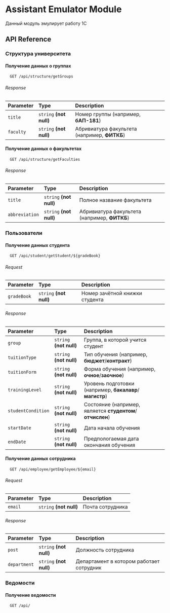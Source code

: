 # Assistant Emulator Module

Данный модуль эмулирует работу 1С

## API Reference

### Структура университета

#### Получение данных о группах

```http
  GET /api/structure/getGroups
```

###### Response

| Parameter       | Type                    | Description                                  |
|:----------------|:------------------------|:---------------------------------------------|
| `title`         | `string` **(not null)** | Номер группы (например, **бАП-181**)         |
| `faculty`       | `string` **(not null)** | Абривиатура факультета (например, **ФИТКБ**) |

#### Получение данных о факультетах

```http
  GET /api/structure/getFaculties
```

###### Response

| Parameter      | Type                    | Description                                  |
|:---------------|:------------------------|:---------------------------------------------|
| `title`        | `string` **(not null)** | Полное название факультета                   |
| `abbreviation` | `string` **(not null)** | Абривиатура факультета (например, **ФИТКБ**) |

[//]: # (#### Получение данных о департаментах)

[//]: # ()
[//]: # (```http)

[//]: # (  GET /api/)

[//]: # (```)

### Пользователи

#### Получение данных студента

```http
  GET /api/student/getStudent/${gradeBook}
```

###### Request

| Parameter   | Type                    | Description                    |
|:------------|:------------------------|:-------------------------------|
| `gradeBook` | `string` **(not null)** | Номер зачётной книжки студента |

###### Response

| Parameter          | Type                    | Description                                               |
|:-------------------|:------------------------|:----------------------------------------------------------|
| `group`            | `string` **(not null)** | Группа, в которой учится студент                          |
| `tuitionType`      | `string` **(not null)** | Тип обучения (например, **бюджет**/**контракт**)          |
| `tuitionForm`      | `string` **(not null)** | Форма обучения (например, **очное**/**заочное**)          |
| `trainingLevel`    | `string` **(not null)** | Уровень подготовки (например, **бакалавр**/**магистр**)   |
| `studentCondition` | `string` **(not null)** | Состояние (например, является **студентом**/**отчислен**) |
| `startDate`        | `string` **(not null)** | Дата начала обучения                                      |
| `endDate`          | `string` **(not null)** | Предпологаемая дата окончания обучения                    |

#### Получение данных сотрудника

```http
  GET /api/employee/getEmployee/${email}
```

###### Request

| Parameter | Type                    | Description      |
|:----------|:------------------------|:-----------------|
| `email`   | `string` **(not null)** | Почта сотрудника |

###### Response

| Parameter    | Type                    | Description                              |
|:-------------|:------------------------|:-----------------------------------------|
| `post`       | `string` **(not null)** | Должность сотрудника                     |
| `department` | `string` **(not null)** | Департамент в котором работает сотрудник |

### Ведомости

#### Получение ведомости

```http
  GET /api/
```